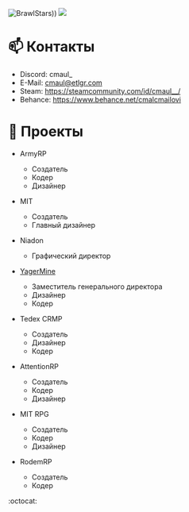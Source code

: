 ![BrawlStars))](https://github-readme-stats.vercel.app/api?username=CMAULTOP&show_icons=true&theme=dark&locale=ru)
![](https://github-readme-stats.vercel.app/api/top-langs/?username=CMAULTOP&layout=compact&theme=dark&locale=ru&custom_title=%D0%9F%D0%BE%D0%BF%D1%83%D0%BB%D1%8F%D1%80%D0%BD%D1%8B%D0%B5%20%D1%8F%D0%B7%D1%8B%D0%BA%D0%B8&icon_color=79ff97)

# 📫 Контакты
- Discord: cmaul_ <br>
- E-Mail: cmaul@etlgr.com <br>
- Steam: https://steamcommunity.com/id/cmaul__/ <br>
- Behance: https://www.behance.net/cmalcmailovi <br>


# 💼 Проекты

- ArmyRP
  - Создатель
  - Кодер
  - Дизайнер

- MIT
  - Создатель
  - Главный дизайнер

- Niadon
  - Графический директор
 
- [YagerMine](https://discord.gg/KGFnNsUEDw)  
  - Заместитель генерального директора
  - Дизайнер
  - Кодер
 
- Tedex CRMP
  - Создатель
  - Дизайнер
  - Кодер

- AttentionRP
  - Создатель
  - Кодер
  - Дизайнер

- MIT RPG
  - Создатель
  - Кодер
  - Дизайнер

- RodemRP
  - Создатель
  - Кодер


:octocat:
